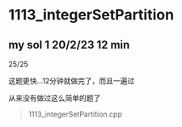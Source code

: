 # 1113_integerSetPartition

## my sol 1     20/2/23     12 min

25/25

这题更快...12分钟就做完了，而且一遍过

从来没有做过这么简单的题了

> 1113_integerSetPartition.cpp